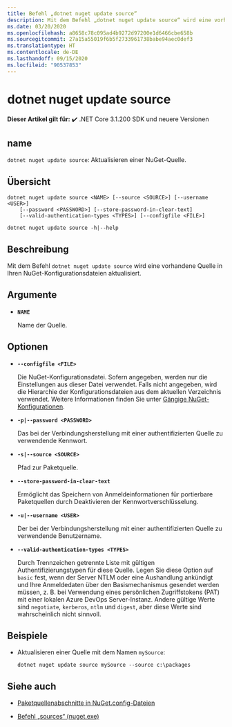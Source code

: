 ```yaml
---
title: Befehl „dotnet nuget update source“
description: Mit dem Befehl „dotnet nuget update source“ wird eine vorhandene Quelle in Ihren NuGet-Konfigurationsdateien aktualisiert.
ms.date: 03/20/2020
ms.openlocfilehash: a8658c78c095ad4b9272d97200e1d6466cbe658b
ms.sourcegitcommit: 27a15a55019f6b5f2733961738babe94aec0def3
ms.translationtype: HT
ms.contentlocale: de-DE
ms.lasthandoff: 09/15/2020
ms.locfileid: "90537853"
---
```

# <a name="dotnet-nuget-update-source"></a>dotnet nuget update source

**Dieser Artikel gilt für:** ✔️ .NET Core 3.1.200 SDK und neuere Versionen

## <a name="name"></a>name

`dotnet nuget update source`: Aktualisieren einer NuGet-Quelle.

## <a name="synopsis"></a>Übersicht

```dotnetcli
dotnet nuget update source <NAME> [--source <SOURCE>] [--username <USER>]
    [--password <PASSWORD>] [--store-password-in-clear-text]
    [--valid-authentication-types <TYPES>] [--configfile <FILE>]

dotnet nuget update source -h|--help
```

## <a name="description"></a>Beschreibung

Mit dem Befehl `dotnet nuget update source` wird eine vorhandene Quelle in Ihren NuGet-Konfigurationsdateien aktualisiert.

## <a name="arguments"></a>Argumente

- **`NAME`**

  Name der Quelle.

## <a name="options"></a>Optionen

- **`--configfile <FILE>`**

  Die NuGet-Konfigurationsdatei. Sofern angegeben, werden nur die Einstellungen aus dieser Datei verwendet. Falls nicht angegeben, wird die Hierarchie der Konfigurationsdateien aus dem aktuellen Verzeichnis verwendet. Weitere Informationen finden Sie unter [Gängige NuGet-Konfigurationen](/nuget/consume-packages/configuring-nuget-behavior).

- **`-p|--password <PASSWORD>`**

  Das bei der Verbindungsherstellung mit einer authentifizierten Quelle zu verwendende Kennwort.

- **`-s|--source <SOURCE>`**

  Pfad zur Paketquelle.

- **`--store-password-in-clear-text`**

  Ermöglicht das Speichern von Anmeldeinformationen für portierbare Paketquellen durch Deaktivieren der Kennwortverschlüsselung.

- **`-u|--username <USER>`**

  Der bei der Verbindungsherstellung mit einer authentifizierten Quelle zu verwendende Benutzername.

- **`--valid-authentication-types <TYPES>`**

  Durch Trennzeichen getrennte Liste mit gültigen Authentifizierungstypen für diese Quelle. Legen Sie diese Option auf `basic` fest, wenn der Server NTLM oder eine Aushandlung ankündigt und Ihre Anmeldedaten über den Basismechanismus gesendet werden müssen, z. B. bei Verwendung eines persönlichen Zugriffstokens (PAT) mit einer lokalen Azure DevOps Server-Instanz. Andere gültige Werte sind `negotiate`, `kerberos`, `ntlm` und `digest`, aber diese Werte sind wahrscheinlich nicht sinnvoll.

## <a name="examples"></a>Beispiele

- Aktualisieren einer Quelle mit dem Namen `mySource`:

  ```dotnetcli
  dotnet nuget update source mySource --source c:\packages
  ```

## <a name="see-also"></a>Siehe auch

- [Paketquellenabschnitte in NuGet.config-Dateien](/nuget/reference/nuget-config-file#package-source-sections)

- [Befehl „sources“ (nuget.exe)](/nuget/reference/cli-reference/cli-ref-sources)

